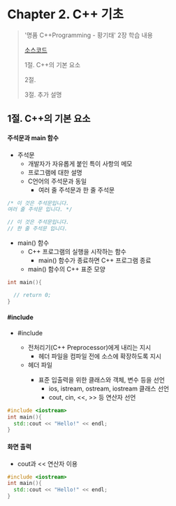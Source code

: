 #  Chapter 2. C++ 기초   
> '명품 C++Programming - 황기태' 2장 학습 내용
>
> [소스코드]()
> 
> 1절. C++의 기본 요소
> 
> 2절. 
>
> 3절. 추가 설명

## 1절. C++의 기본 요소
#### 주석문과 main 함수
* 주석문
  * 개발자가 자유롭게 붙인 특이 사항의 메모
  * 프로그램에 대한 설명
  * C언어의 주석문과 동일
    * 여러 줄 주석문과 한 줄 주석문
```C++
/* 이 것은 주석문입니다.
여러 줄 주석문 입니다. */

// 이 것은 주석문입니다.
// 한 줄 주석문 입니다.
```
* main() 함수
  * C++ 프로그램의 실행을 시작하는 함수
    * main() 함수가 종료하면 C++ 프로그램 종료
  * main() 함수의 C++ 표준 모양
```C++
int main(){

  // return 0;
}
```

#### #include
* #include <iostream>
  * 전처리기(C++ Preprocessor)에게 내리는 지시
    * <iostream> 헤더 파일을 컴파일 전에 소스에 확장하도록 지시
  * <iostream> 헤더 파일
    * 표준 입출력을 위한 클래스와 객체, 변수 등을 선언
      * ios, istream, ostream, iostream 클래스 선언
      * cout, cin, <<, >> 등 연산자 선언
```C++
#include <iostream>
int main(){
  std::cout << "Hello!" << endl;
}
```

#### 화면 출력
* cout과 << 연산자 이용
```C++
#include <iostream>
int main(){
  std::cout << "Hello!" << endl;
}
```
